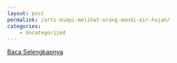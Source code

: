 ```yaml
---
layout: post
permalink: /arti-mimpi-melihat-orang-mandi-air-hujan/
categories:
    - Uncategorized
---
```


[Baca Selengkapnya](/01)
